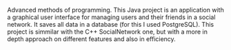 Advanced methods of programming. This Java project is an application with a graphical user interface for managing users and their friends in a social network. It saves all data in a database (for this I used PostgreSQL). This project is simmilar with the C++ SocialNetwork one, but with a more in depth approach on different features and also in efficiency.
